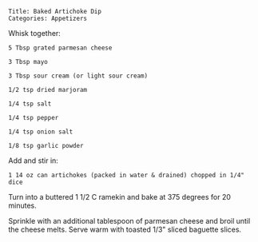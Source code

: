~~~ recipe-info
Title: Baked Artichoke Dip
Categories: Appetizers
~~~

Whisk together:

~~~ recipe-ingredients
5 Tbsp grated parmesan cheese

3 Tbsp mayo

3 Tbsp sour cream (or light sour cream)

1/2 tsp dried marjoram

1/4 tsp salt

1/4 tsp pepper

1/4 tsp onion salt

1/8 tsp garlic powder
~~~

Add and stir in:

~~~ recipe-ingredients
1 14 oz can artichokes (packed in water & drained) chopped in 1/4" dice
~~~

Turn into a buttered 1 1/2 C ramekin and bake at 375 degrees for 20 minutes.

Sprinkle with an additional tablespoon of parmesan cheese and broil until the cheese melts. Serve
warm with toasted 1/3" sliced baguette slices.
